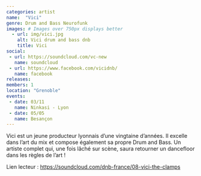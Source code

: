 ```yaml
---
categories: artist
name:  "Vici"
genre: Drum and Bass Neurofunk
images: # Images over 750px displays better
  - url: img/vici.jpg
    alt: Vici drum and bass dnb
    title: Vici
social:
 - url: https://soundcloud.com/vc-new
   name: soundcloud
 - url: https://www.facebook.com/vicidnb/
   name: facebook
releases:
members: 1
location: "Grenoble"
events:
 - date: 03/11
   name: Ninkasi - Lyon
 - date: 05/05
   name: Besançon
---
```

Vici est un jeune producteur lyonnais d’une vingtaine d’années. Il excelle dans l’art du mix et compose également sa propre Drum and Bass. Un artiste complet qui, une fois lâché sur scène, saura retourner un dancefloor dans les règles de l’art !

Lien lecteur : https://soundcloud.com/dnb-france/08-vici-the-clamps